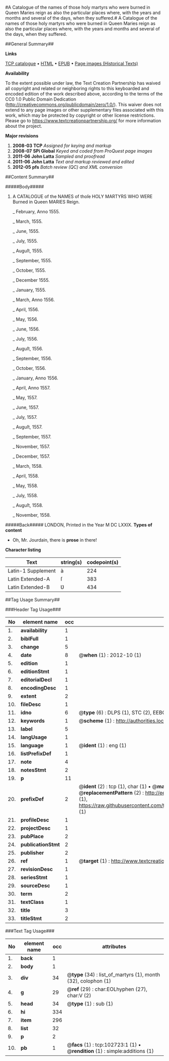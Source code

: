 #A Catalogue of the names of those holy martyrs who were burned in Queen Maries reign as also the particular places where, with the years and months and several of the days, when they suffered.#
A Catalogue of the names of those holy martyrs who were burned in Queen Maries reign as also the particular places where, with the years and months and several of the days, when they suffered.

##General Summary##

**Links**

[TCP catalogue](http://www.ota.ox.ac.uk/tcp/)  • 
[HTML](http://tei.it.ox.ac.uk/tcp/Texts-HTML/free/A31/A31303.html)  • 
[EPUB](http://tei.it.ox.ac.uk/tcp/Texts-EPUB/free/A31/A31303.epub) • 
[Page images (Historical Texts)](https://historicaltexts.jisc.ac.uk/eebo-14715156e)

**Availability**

To the extent possible under law, the Text Creation Partnership has waived all copyright and related or neighboring rights to this keyboarded and encoded edition of the work described above, according to the terms of the CC0 1.0 Public Domain Dedication (http://creativecommons.org/publicdomain/zero/1.0/). This waiver does not extend to any page images or other supplementary files associated with this work, which may be protected by copyright or other license restrictions. Please go to https://www.textcreationpartnership.org/ for more information about the project.

**Major revisions**

1. __2008-03__ __TCP__ *Assigned for keying and markup*
1. __2008-07__ __SPi Global__ *Keyed and coded from ProQuest page images*
1. __2011-06__ __John Latta__ *Sampled and proofread*
1. __2011-06__ __John Latta__ *Text and markup reviewed and edited*
1. __2012-05__ __pfs__ *Batch review (QC) and XML conversion*

##Content Summary##

#####Body#####

1. A CATALOGUE of the NAMES of thoſe HOLY MARTYRS WHO WERE Burned in Queen MARIES Reign.

    _ February, Anno 1555.

    _ March, 1555.

    _ June, 1555.

    _ July, 1555.

    _ Auguſt, 1555.

    _ September, 1555.

    _ October, 1555.

    _ December 1555.

    _ January, 1555.

    _ March, Anno 1556.

    _ April, 1556.

    _ May, 1556.

    _ June, 1556.

    _ July, 1556.

    _ Auguſt, 1556.

    _ September, 1556.

    _ October, 1556.

    _ January, Anno 1556.

    _ April, Anno 1557.

    _ May, 1557.

    _ June, 1557.

    _ July, 1557.

    _ Auguſt, 1557.

    _ September, 1557.

    _ November, 1557.

    _ December, 1557.

    _ March, 1558.

    _ April, 1558.

    _ May, 1558.

    _ July, 1558.

    _ Auguſt, 1558.

    _ November, 1558.

#####Back#####
LONDON, Printed in the Year M DC LXXIX.
**Types of content**

  * Oh, Mr. Jourdain, there is **prose** in there!

**Character listing**


|Text|string(s)|codepoint(s)|
|---|---|---|
|Latin-1 Supplement|à|224|
|Latin Extended-A|ſ|383|
|Latin Extended-B|Ʋ|434|

##Tag Usage Summary##

###Header Tag Usage###

|No|element name|occ|attributes|
|---|---|---|---|
|1.|__availability__|1||
|2.|__biblFull__|1||
|3.|__change__|5||
|4.|__date__|8| @__when__ (1) : 2012-10 (1)|
|5.|__edition__|1||
|6.|__editionStmt__|1||
|7.|__editorialDecl__|1||
|8.|__encodingDesc__|1||
|9.|__extent__|2||
|10.|__fileDesc__|1||
|11.|__idno__|6| @__type__ (6) : DLPS (1), STC (2), EEBO-CITATION (1), OCLC (1), VID (1)|
|12.|__keywords__|1| @__scheme__ (1) : http://authorities.loc.gov/ (1)|
|13.|__label__|5||
|14.|__langUsage__|1||
|15.|__language__|1| @__ident__ (1) : eng (1)|
|16.|__listPrefixDef__|1||
|17.|__note__|4||
|18.|__notesStmt__|2||
|19.|__p__|11||
|20.|__prefixDef__|2| @__ident__ (2) : tcp (1), char (1)  •  @__matchPattern__ (2) : ([0-9\-]+):([0-9IVX]+) (1), (.+) (1)  •  @__replacementPattern__ (2) : http://eebo.chadwyck.com/downloadtiff?vid=$1&page=$2 (1), https://raw.githubusercontent.com/textcreationpartnership/Texts/master/tcpchars.xml#$1 (1)|
|21.|__profileDesc__|1||
|22.|__projectDesc__|1||
|23.|__pubPlace__|2||
|24.|__publicationStmt__|2||
|25.|__publisher__|2||
|26.|__ref__|1| @__target__ (1) : http://www.textcreationpartnership.org/docs/. (1)|
|27.|__revisionDesc__|1||
|28.|__seriesStmt__|1||
|29.|__sourceDesc__|1||
|30.|__term__|2||
|31.|__textClass__|1||
|32.|__title__|3||
|33.|__titleStmt__|2||


###Text Tag Usage###

|No|element name|occ|attributes|
|---|---|---|---|
|1.|__back__|1||
|2.|__body__|1||
|3.|__div__|34| @__type__ (34) : list_of_martyrs (1), month (32), colophon (1)|
|4.|__g__|29| @__ref__ (29) : char:EOLhyphen (27), char:V (2)|
|5.|__head__|34| @__type__ (1) : sub (1)|
|6.|__hi__|334||
|7.|__item__|296||
|8.|__list__|32||
|9.|__p__|2||
|10.|__pb__|1| @__facs__ (1) : tcp:102723:1 (1)  •  @__rendition__ (1) : simple:additions (1)|
